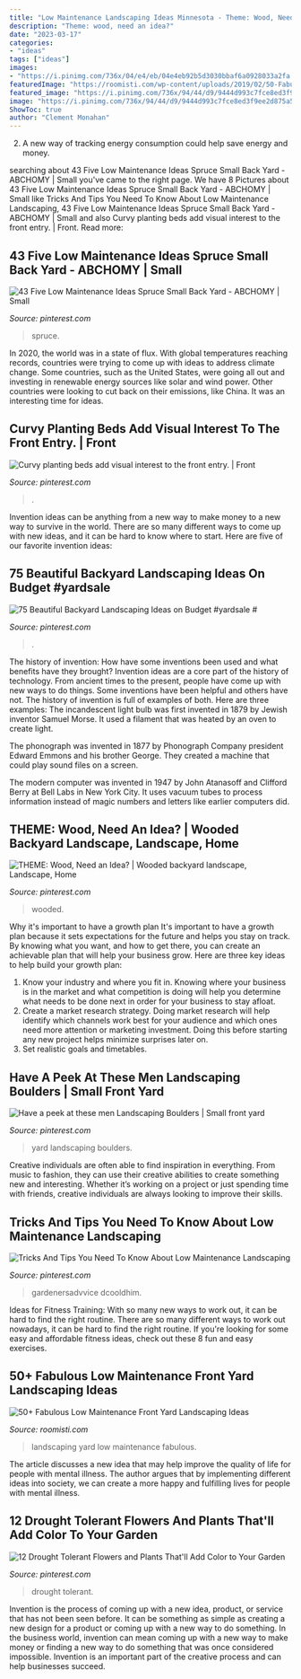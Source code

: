 ```yaml
---
title: "Low Maintenance Landscaping Ideas Minnesota - Theme: Wood, Need An Idea?"
description: "Theme: wood, need an idea?"
date: "2023-03-17"
categories:
- "ideas"
tags: ["ideas"]
images:
- "https://i.pinimg.com/736x/04/e4/eb/04e4eb92b5d3030bbaf6a0928033a2fa.jpg"
featuredImage: "https://roomisti.com/wp-content/uploads/2019/02/50-Fabulous-Low-Maintenance-Front-Yard-Landscaping-Ideas-9.jpg"
featured_image: "https://i.pinimg.com/736x/94/44/d9/9444d993c7fce8ed3f9ee2d875a50cb7--september--landscaping-ideas.jpg"
image: "https://i.pinimg.com/736x/94/44/d9/9444d993c7fce8ed3f9ee2d875a50cb7--september--landscaping-ideas.jpg"
ShowToc: true
author: "Clement Monahan"
---
```



2. A new way of tracking energy consumption could help save energy and money.

	

		
searching about 43 Five Low Maintenance Ideas Spruce Small Back Yard - ABCHOMY | Small you've came to the right page. We have 8 Pictures about 43 Five Low Maintenance Ideas Spruce Small Back Yard - ABCHOMY | Small like Tricks And Tips You Need To Know About Low Maintenance Landscaping, 43 Five Low Maintenance Ideas Spruce Small Back Yard - ABCHOMY | Small and also Curvy planting beds add visual interest to the front entry. | Front. Read more:
		
    
## 43 Five Low Maintenance Ideas Spruce Small Back Yard - ABCHOMY | Small

<img loading=lazy src="https://i.pinimg.com/736x/63/50/f3/6350f3d051dcfc9038f03980228ff6d6.jpg" onerror="this.onerror=null;this.src='https://tse2.mm.bing.net/th?id=OIP.QsaxsBJClH10XU7AVOtwMQHaJ3&amp;pid=15.1';" alt="43 Five Low Maintenance Ideas Spruce Small Back Yard - ABCHOMY | Small">

_Source: pinterest.com_

>spruce. 

	

In 2020, the world was in a state of flux. With global temperatures reaching records, countries were trying to come up with ideas to address climate change. Some countries, such as the United States, were going all out and investing in renewable energy sources like solar and wind power. Other countries were looking to cut back on their emissions, like China. It was an interesting time for ideas.

    
## Curvy Planting Beds Add Visual Interest To The Front Entry. | Front

<img loading=lazy src="https://i.pinimg.com/736x/04/e4/eb/04e4eb92b5d3030bbaf6a0928033a2fa.jpg" onerror="this.onerror=null;this.src='https://tse4.mm.bing.net/th?id=OIP.0qt39RDY26jaw7VdHyFeJAHaE7&amp;pid=15.1';" alt="Curvy planting beds add visual interest to the front entry. | Front">

_Source: pinterest.com_

>. 

	

Invention ideas can be anything from a new way to make money to a new way to survive in the world. There are so many different ways to come up with new ideas, and it can be hard to know where to start. Here are five of our favorite invention ideas:

    
## 75 Beautiful Backyard Landscaping Ideas On Budget #yardsale #

<img loading=lazy src="https://i.pinimg.com/736x/4f/85/20/4f8520192c650557c389306dfa3bfdb7.jpg" onerror="this.onerror=null;this.src='https://tse1.mm.bing.net/th?id=OIP.QzGruO0h0YOTgwj3Zr0rKgHaLF&amp;pid=15.1';" alt="75 Beautiful Backyard Landscaping Ideas on Budget #yardsale #">

_Source: pinterest.com_

>. 

	

The history of invention: How have some inventions been used and what benefits have they brought?
Invention ideas are a core part of the history of technology. From ancient times to the present, people have come up with new ways to do things. Some inventions have been helpful and others have not. The history of invention is full of examples of both. Here are three examples:
The incandescent light bulb was first invented in 1879 by Jewish inventor Samuel Morse. It used a filament that was heated by an oven to create light.

The phonograph was invented in 1877 by Phonograph Company president Edward Emmons and his brother George. They created a machine that could play sound files on a screen.

The modern computer was invented in 1947 by John Atanasoff and Clifford Berry at Bell Labs in New York City. It uses vacuum tubes to process information instead of magic numbers and letters like earlier computers did.

    
## THEME: Wood, Need An Idea? | Wooded Backyard Landscape, Landscape, Home

<img loading=lazy src="https://i.pinimg.com/736x/94/44/d9/9444d993c7fce8ed3f9ee2d875a50cb7--september--landscaping-ideas.jpg" onerror="this.onerror=null;this.src='https://tse4.mm.bing.net/th?id=OIP.92E9xJVeWd_gEhj3k5GTEAHaFr&amp;pid=15.1';" alt="THEME: Wood, Need an Idea? | Wooded backyard landscape, Landscape, Home">

_Source: pinterest.com_

>wooded. 

	

Why it's important to have a growth plan
It's important to have a growth plan because it sets expectations for the future and helps you stay on track. By knowing what you want, and how to get there, you can create an achievable plan that will help your business grow. Here are three key ideas to help build your growth plan: 
1. Know your industry and where you fit in. Knowing where your business is in the market and what competition is doing will help you determine what needs to be done next in order for your business to stay afloat. 
2. Create a market research strategy. Doing market research will help identify which channels work best for your audience and which ones need more attention or marketing investment. Doing this before starting any new project helps minimize surprises later on. 
3. Set realistic goals and timetables.

    
## Have A Peek At These Men Landscaping Boulders | Small Front Yard

<img loading=lazy src="https://i.pinimg.com/736x/64/82/27/648227cb11e646c92a740fbe81c8463f.jpg" onerror="this.onerror=null;this.src='https://tse3.mm.bing.net/th?id=OIP.JcQ5mX_SAikdRurAW00JTQHaJ3&amp;pid=15.1';" alt="Have a peek at these men Landscaping Boulders | Small front yard">

_Source: pinterest.com_

>yard landscaping boulders. 

	

Creative individuals are often able to find inspiration in everything. From music to fashion, they can use their creative abilities to create something new and interesting. Whether it’s working on a project or just spending time with friends, creative individuals are always looking to improve their skills.

    
## Tricks And Tips You Need To Know About Low Maintenance Landscaping

<img loading=lazy src="https://i.pinimg.com/736x/9d/fb/a4/9dfba42b3f688c713c28b2f2cd6e15a5.jpg" onerror="this.onerror=null;this.src='https://tse1.mm.bing.net/th?id=OIP._p6IELEBp3QDSR1_KVsN3gHaPH&amp;pid=15.1';" alt="Tricks And Tips You Need To Know About Low Maintenance Landscaping">

_Source: pinterest.com_

>gardenersadvvice dcooldhim. 

	

Ideas for Fitness Training: With so many new ways to work out, it can be hard to find the right routine.
There are so many different ways to work out nowadays, it can be hard to find the right routine. If you're looking for some easy and affordable fitness ideas, check out these 8 fun and easy exercises.

    
## 50+ Fabulous Low Maintenance Front Yard Landscaping Ideas

<img loading=lazy src="https://roomisti.com/wp-content/uploads/2019/02/50-Fabulous-Low-Maintenance-Front-Yard-Landscaping-Ideas-9.jpg" onerror="this.onerror=null;this.src='https://tse4.mm.bing.net/th?id=OIP.rhm4uVssDncixrZsdFaN2AHaLH&amp;pid=15.1';" alt="50+ Fabulous Low Maintenance Front Yard Landscaping Ideas">

_Source: roomisti.com_

>landscaping yard low maintenance fabulous. 

	

The article discusses a new idea that may help improve the quality of life for people with mental illness. The author argues that by implementing different ideas into society, we can create a more happy and fulfilling lives for people with mental illness.

    
## 12 Drought Tolerant Flowers And Plants That&#039;ll Add Color To Your Garden

<img loading=lazy src="https://i.pinimg.com/736x/e9/02/77/e90277933f9179d47bc3a3ef9412184f.jpg" onerror="this.onerror=null;this.src='https://tse2.mm.bing.net/th?id=OIP.l3SG5ER_du8llIyjZ2jnMgHaPb&amp;pid=15.1';" alt="12 Drought Tolerant Flowers and Plants That&#039;ll Add Color to Your Garden">

_Source: pinterest.com_

>drought tolerant. 

	

Invention is the process of coming up with a new idea, product, or service that has not been seen before. It can be something as simple as creating a new design for a product or coming up with a new way to do something. In the business world, invention can mean coming up with a new way to make money or finding a new way to do something that was once considered impossible. Invention is an important part of the creative process and can help businesses succeed.

